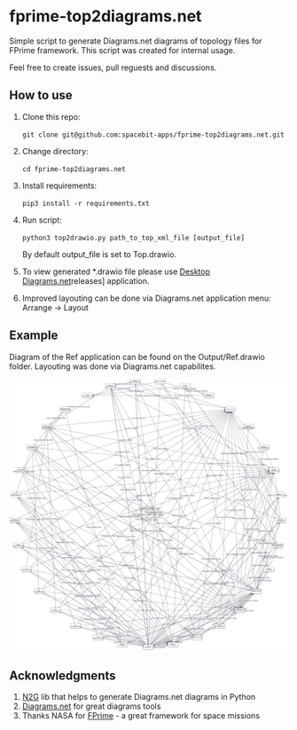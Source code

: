 # fprime-top2diagrams.net

Simple script to generate Diagrams.net diagrams of topology files for FPrime framework. This script was created for internal usage.

Feel free to create issues, pull reguests and discussions.

## How to use

1. Clone this repo:

    `git clone git@github.com:spacebit-apps/fprime-top2diagrams.net.git`
2. Change directory:

    `cd fprime-top2diagrams.net`
3. Install requirements:

    `pip3 install -r requirements.txt`

4. Run script:

    `python3 top2drawio.py path_to_top_xml_file [output_file]`

    By default output_file is set to Top.drawio.

5. To view generated *.drawio file please use [Desktop Diagrams.net](https://github.com/jgraph/drawio-desktop/)releases] application.

6. Improved layouting can be done via Diagrams.net application menu: Arrange -> Layout

## Example

Diagram of the Ref application can be found on the Output/Ref.drawio folder. Layouting was done via Diagrams.net capabilites.

![Ref example](./Output/Ref.jpg)

## Acknowledgments

1. [N2G](https://github.com/dmulyalin/N2G) lib that helps to generate Diagrams.net diagrams in Python
2. [Diagrams.net](https://diagrams.net) for great diagrams tools
3. Thanks NASA for [FPrime](https://github.com/nasa/fprime) - a great framework for space missions
